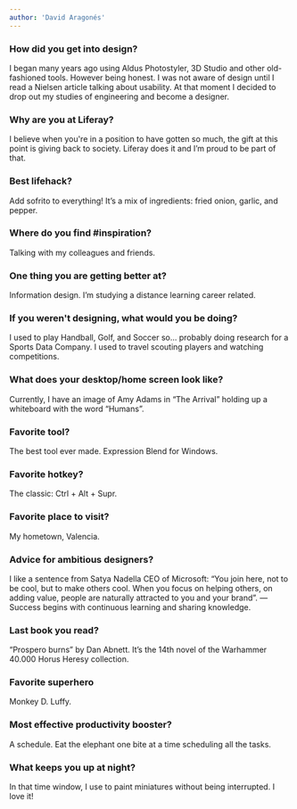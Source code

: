 ```yaml
---
author: 'David Aragonés'
---
```


### How did you get into design?

I began many years ago using Aldus Photostyler, 3D Studio and other old-fashioned tools. However being honest. I was not aware of design until I read a Nielsen article talking about usability. At that moment I decided to drop out my studies of engineering and become a designer.

### Why are you at Liferay?

I believe when you're in a position to have gotten so much, the gift at this point is giving back to society. Liferay does it and I’m proud to be part of that.

### Best lifehack?

Add sofrito to everything! It’s a mix of ingredients: fried onion, garlic, and pepper.

### Where do you find #inspiration?

Talking with my colleagues and friends.

### One thing you are getting better at?

Information design. I’m studying a distance learning career related.

### If you weren't designing, what would you be doing?

I used to play Handball, Golf, and Soccer so… probably doing research for a Sports Data Company. I used to travel scouting players and watching competitions.

### What does your desktop/home screen look like?

Currently, I have an image of Amy Adams in “The Arrival” holding up a whiteboard with the word “Humans”.

### Favorite tool?

The best tool ever made. Expression Blend for Windows.

### Favorite hotkey?

The classic: Ctrl + Alt + Supr.

### Favorite place to visit?

My hometown, Valencia.

### Advice for ambitious designers?

I like a sentence from Satya Nadella CEO of Microsoft: “You join here, not to be cool, but to make others cool. When you focus on helping others, on adding value, people are naturally attracted to you and your brand”. — Success begins with continuous learning and sharing knowledge.

### Last book you read?

“Prospero burns” by Dan Abnett. It’s the 14th novel of the Warhammer 40.000 Horus Heresy collection.

### Favorite superhero

Monkey D. Luffy.

### Most effective productivity booster?

A schedule. Eat the elephant one bite at a time scheduling all the tasks.

### What keeps you up at night?

In that time window, I use to paint miniatures without being interrupted. I love it!
